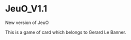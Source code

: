 JeuO_V1.1
=========

New version of JeuO

This is a game of card which belongs to Gerard Le Banner.
